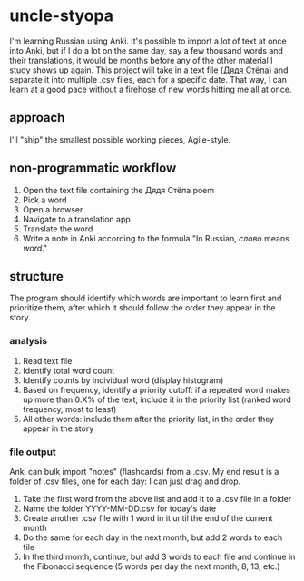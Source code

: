 # uncle-styopa
I'm learning Russian using Anki. It's possible to import a lot of text at once into Anki, but if I do a lot on the same day, say a few thousand words and their translations, it would be months before any of the other material I study shows up again. This project will take in a text file ([Дядя Стёпа](https://en.wikipedia.org/wiki/Uncle_Styopa)) and separate it into multiple .csv files, each for a specific date. That way, I can learn at a good pace without a firehose of new words hitting me all at once.

## approach
I'll "ship" the smallest possible working pieces, Agile-style.

## non-programmatic workflow
1. Open the text file containing the Дядя Стёпа poem
2. Pick a word
3. Open a browser
4. Navigate to a translation app
5. Translate the word
6. Write a note in Anki according to the formula "In Russian, _слово_ means _word_."

## structure
The program should identify which words are important to learn first and prioritize them, after which it should follow the order they appear in the story.

### analysis
1. Read text file
2. Identify total word count
3. Identify counts by individual word (display histogram)
4. Based on frequency, identify a priority cutoff: if a repeated word makes up more than 0.X% of the text, include it in the priority list (ranked word frequency, most to least)
5. All other words: include them after the priority list, in the order they appear in the story

### file output
Anki can bulk import "notes" (flashcards) from a .csv. My end result is a folder of .csv files, one for each day: I can just drag and drop.
1. Take the first word from the above list and add it to a .csv file in a folder
2. Name the folder YYYY-MM-DD.csv for today's date
3. Create another .csv file with 1 word in it until the end of the current month
4. Do the same for each day in the next month, but add 2 words to each file
5. In the third month, continue, but add 3 words to each file and continue in the Fibonacci sequence (5 words per day the next month, 8, 13, etc.)
